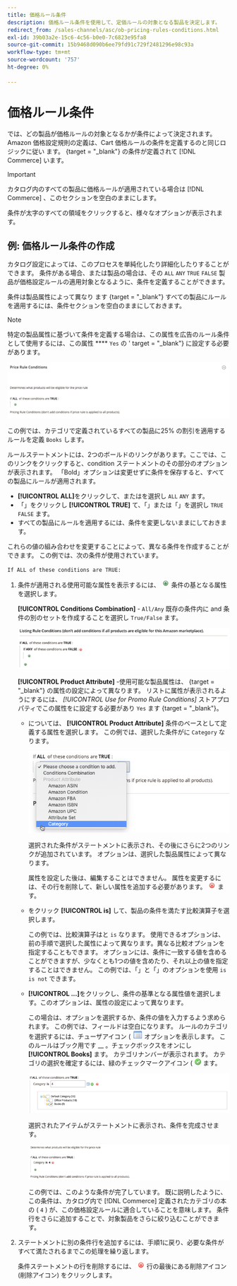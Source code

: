 ```yaml
---
title: 価格ルール条件
description: 価格ルール条件を使用して、定価ルールの対象となる製品を決定します。
redirect_from: /sales-channels/asc/ob-pricing-rules-conditions.html
exl-id: 39b03a2e-15c6-4c56-b0e0-7c6823e95fa8
source-git-commit: 15b9468d090b6ee79fd91c729f2481296e98c93a
workflow-type: tm+mt
source-wordcount: '757'
ht-degree: 0%

---
```


# 価格ルール条件

では、どの製品が価格ルールの対象となるかが条件によって決定されます。 Amazon 価格設定規則の定義は、Cart 価格ルールの条件を定義するのと同じロジックに従い [ ](https://docs.magento.com/user-guide/marketing/price-rules-cart.html) ます。 {target = &quot;_blank&quot;} の条件が定義されて [!DNL Commerce] います。

>[!IMPORTANT]
>
>カタログ内のすべての製品に価格ルールが適用されている場合は [!DNL Commerce] 、このセクションを空白のままにします。

条件が太字のすべての領域をクリックすると、様々なオプションが表示されます。

## 例: 価格ルール条件の作成

カタログ設定によっては、このプロセスを単純化したり詳細化したりすることができます。 条件がある場合、または製品の場合は、その `ALL` `ANY` `TRUE` `FALSE` 製品が価格設定ルールの適用対象となるように、条件を定義することができます。

条件は製品属性によって異なり [ ](https://docs.magento.com/user-guide/catalog/product-attributes.html) ます {target = &quot;_blank&quot;} すべての製品にルールを適用するには、条件セクションを空白のままにしておきます。

>[!NOTE]
>
>特定の製品属性に基づいて条件を定義する場合は、この属性を広告のルール条件として使用するには、この属性 **** `Yes` [ ](https://docs.magento.com/user-guide/stores/attribute-product-create.html) の &#39; target = &quot;_blank&quot;} に設定する必要があります。

![価格ルールの条件-行1](assets/ob-price-rules-condition-1.png)

この例では、カテゴリで定義されているすべての製品に25% の割引を適用するルールを定義 `Books` します。

ルールステートメントには、2つのボールドのリンクがあります。ここでは、このリンクをクリックすると、condition ステートメントのその部分のオプションが表示されます。 「Bold」オプションは変更せずに条件を保存すると、すべての製品にルールが適用されます。

- **[!UICONTROL ALL]**&#x200B;をクリックして、またはを選択し `ALL` `ANY` ます。
- 「」をクリックし **[!UICONTROL TRUE]** て、「」または「」を選択し `TRUE` `FALSE` ます。
- すべての製品にルールを適用するには、条件を変更しないままにしておきます。

これらの値の組み合わせを変更することによって、異なる条件を作成することができます。 この例では、次の条件が使用されています。

`If ALL of these conditions are TRUE:`

1. 条件が適用される使用可能な属性を表示するには、 ![ 条件行の先頭にある追加 (アイコンの追加) アイコンをクリックし、 ](assets/btn-add-grn.png) 条件の基となる属性を選択します。

   **[!UICONTROL Conditions Combination]** - `All/Any` 既存の条件内に and 条件の別のセットを作成することを選択し `True/False` ます。

   ![価格ルール条件の組み合わせ](assets/ob-conditions-combinations.png)

   **[!UICONTROL Product Attribute]** -使用可能な製品属性は、 [ ](https://docs.magento.com/user-guide/stores/attribute-product-create.html) {target = &quot;_blank&quot;} の属性の設定によって異なります。 リストに属性が表示されるようにするには、 *[!UICONTROL Use for Promo Rule Conditions]* ストアプロパティでこの属性をに設定する必要があり `Yes` [ ](https://docs.magento.com/user-guide/stores/attribute-product-create.html) ます {target = &quot;_blank&quot;}。

   - については、 **[!UICONTROL Product Attribute]** 条件のベースとして定義する属性を選択します。 この例では、選択した条件がに `Category` なります。

      ![価格ルールの条件-行2、パート2](assets/ob-price-rule-condition-2.png)

      選択された条件がステートメントに表示され、その後にさらに2つのリンクが追加されています。 オプションは、選択した製品属性によって異なります。

      属性を設定した後は、編集することはできません。 属性を変更するには、その行を削除して、新しい属性を追加する必要があります。 ![行の最後にある削除アイコンをクリックして、条件行を削除することができ ](assets/btn-del-red.png) ます。

   - をクリック **[!UICONTROL is]** して、製品の条件を満たす比較演算子を選択します。

      この例では、比較演算子はと `is` なります。 使用できるオプションは、前の手順で選択した属性によって異なります。異なる比較オプションを指定することもできます。 オプションには、条件に一致する値を含めることができますが、少なくとも1つの値を含めたり、それ以上の値を指定することはできません。 この例では、「」と「」のオプションを使用 `is` `is not` できます。

   - **[!UICONTROL ...]**&#x200B;をクリックし、条件の基準となる属性値を選択します。このオプションは、属性の設定によって異なります。

      この場合は、オプションを選択するか、条件の値を入力するよう求められます。 この例では、フィールドは空白になります。 ルールのカテゴリを選択するには、チューザアイコン ( ![ セレクターアイコン) をクリックして選択 ](assets/btn-chooser.png) オプションを表示します。 このルールはブック用です __ 。チェックボックスをオンにし **[!UICONTROL Books]** ます。 カテゴリナンバーが表示されます。 カテゴリの選択を確定するには、緑のチェックマークアイコン ( ![ チェックマークアイコン) をクリックし ](assets/btn-check-mark-green.png) ます。

      ![価格ルールの条件-行2、パート3](assets/ob-price-rule-condition-3.png)

      選択されたアイテムがステートメントに表示され、条件を完成させます。

      ![価格ルールの条件-行2、パート4](assets/ob-price-rule-condition-4.png)

      この例では、このような条件が完了しています。 既に説明したように、この条件は、カタログ内で [!DNL Commerce] 定義されたカテゴリの本の ( `4` ) が、この価格設定ルールに適合していることを意味します。 条件行をさらに追加することで、対象製品をさらに絞り込むことができます。

1. ステートメントに別の条件行を追加するには、手順1に戻り、必要な条件がすべて満たされるまでこの処理を繰り返します。

   条件ステートメントの行を削除するには、 ![ ](assets/btn-del-red.png) 行の最後にある削除アイコン (削除アイコン) をクリックします。
